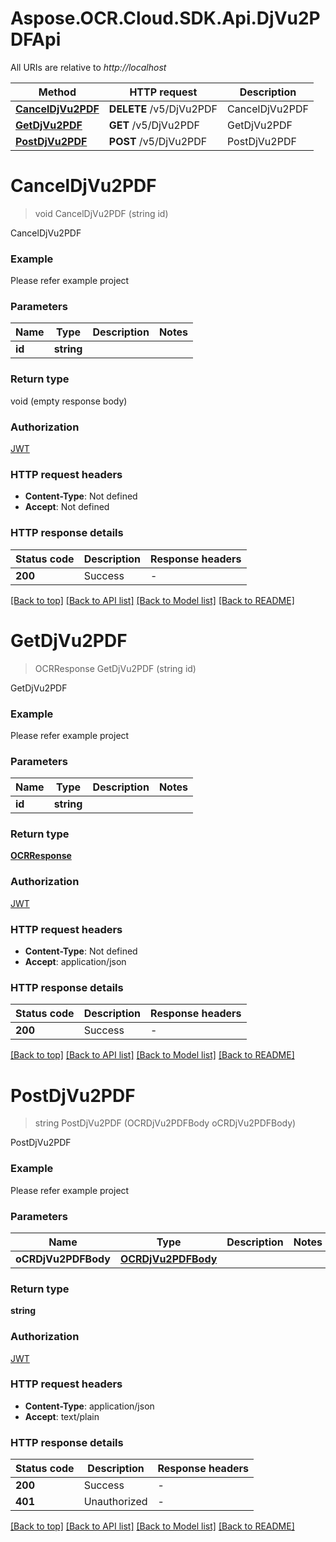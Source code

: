 # Aspose.OCR.Cloud.SDK.Api.DjVu2PDFApi

All URIs are relative to *http://localhost*

| Method | HTTP request | Description |
|--------|--------------|-------------|
| [**CancelDjVu2PDF**](DjVu2PDFApi.md#canceldjvu2pdf) | **DELETE** /v5/DjVu2PDF | CancelDjVu2PDF |
| [**GetDjVu2PDF**](DjVu2PDFApi.md#getdjvu2pdf) | **GET** /v5/DjVu2PDF | GetDjVu2PDF |
| [**PostDjVu2PDF**](DjVu2PDFApi.md#postdjvu2pdf) | **POST** /v5/DjVu2PDF | PostDjVu2PDF |

<a name="canceldjvu2pdf"></a>
# **CancelDjVu2PDF**
> void CancelDjVu2PDF (string id)

CancelDjVu2PDF

### Example
Please refer example project

### Parameters

| Name | Type | Description | Notes |
|------|------|-------------|-------|
| **id** | **string** |  |  |

### Return type

void (empty response body)

### Authorization

[JWT](../README.md#JWT)

### HTTP request headers

 - **Content-Type**: Not defined
 - **Accept**: Not defined


### HTTP response details
| Status code | Description | Response headers |
|-------------|-------------|------------------|
| **200** | Success |  -  |

[[Back to top]](#) [[Back to API list]](../README.md#documentation-for-api-endpoints) [[Back to Model list]](../README.md#documentation-for-models) [[Back to README]](../README.md)

<a name="getdjvu2pdf"></a>
# **GetDjVu2PDF**
> OCRResponse GetDjVu2PDF (string id)

GetDjVu2PDF

### Example
Please refer example project

### Parameters

| Name | Type | Description | Notes |
|------|------|-------------|-------|
| **id** | **string** |  |  |

### Return type

[**OCRResponse**](OCRResponse.md)

### Authorization

[JWT](../README.md#JWT)

### HTTP request headers

 - **Content-Type**: Not defined
 - **Accept**: application/json


### HTTP response details
| Status code | Description | Response headers |
|-------------|-------------|------------------|
| **200** | Success |  -  |

[[Back to top]](#) [[Back to API list]](../README.md#documentation-for-api-endpoints) [[Back to Model list]](../README.md#documentation-for-models) [[Back to README]](../README.md)

<a name="postdjvu2pdf"></a>
# **PostDjVu2PDF**
> string PostDjVu2PDF (OCRDjVu2PDFBody oCRDjVu2PDFBody)

PostDjVu2PDF

### Example
Please refer example project

### Parameters

| Name | Type | Description | Notes |
|------|------|-------------|-------|
| **oCRDjVu2PDFBody** | [**OCRDjVu2PDFBody**](OCRDjVu2PDFBody.md) |  |  |

### Return type

**string**

### Authorization

[JWT](../README.md#JWT)

### HTTP request headers

 - **Content-Type**: application/json
 - **Accept**: text/plain


### HTTP response details
| Status code | Description | Response headers |
|-------------|-------------|------------------|
| **200** | Success |  -  |
| **401** | Unauthorized |  -  |

[[Back to top]](#) [[Back to API list]](../README.md#documentation-for-api-endpoints) [[Back to Model list]](../README.md#documentation-for-models) [[Back to README]](../README.md)

